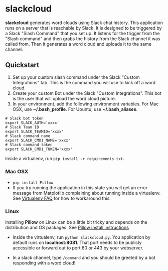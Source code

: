 # slackcloud

**slackcloud** generates word clouds using Slack chat history.  This application runs on a server that is reachable by Slack.  It is designed to be triggered by a Slack "Slash Command" that you set up.  It listens for the trigger from the "Slash command" and then grabs the history from the Slack channel it was called from.  Then it generates a word cloud and uploads it to the same channel.

## Quickstart

1.  Set up your custom slash command under the Slack "Custom Integrations" tab.  This is the command you will use to kick off a word cloud.
2.  Create your custom Bot under the Slack "Custom Integrations".  This bot is the user that will upload the word cloud picture.
3.  In your environment, add the following environment variables.  For Mac OSX, use **~/.bash_profile**.  For Ubuntu, use **~/.bash_aliases**.

```
# Slack bot token
export SLACK_AUTH='xxxx'
# Slack Team ID
export SLACK_TEAMID='xxxx'
# Slack command name
export SLACK_CMD1_NAME='xxxx'
# Slack command token
export SLACK_CMD1_TOKEN='xxxx'
```

Inside a virtualenv, run `pip install -r requirements.txt`.

### Mac OSX

- `pip install Pillow`
- If you try running the application in this state you will get an error message from Matplotlib complaining about running inside a virtualenv.  See [Virtualenv FAQ](http://matplotlib.org/faq/virtualenv_faq.html) for how to workaround this.

### Linux

Installing **Pillow** on Linux can be a little bit tricky and depends on the distribution and OS packages.  See [Pillow install instructions](http://pillow.readthedocs.org/en/3.0.x/installation.html#linux-installation)

- Inside the virtualenv, run `python slackcloud.py`.  You application by default runs on **localhost:8081**.  That port needs to be publicly accessible or forward out to port 80 or 443 by your webserver.

- In a slack channel, type `/command` and you should be greeted by a bot responding with a word cloud!
